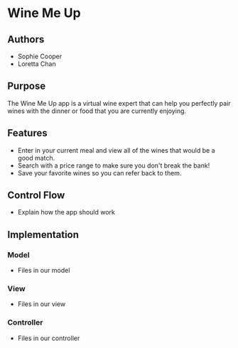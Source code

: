 # Wine Me Up
## Authors
* Sophie Cooper
* Loretta Chan

## Purpose

The Wine Me Up app is a virtual wine expert that can help you perfectly pair wines with the dinner or food that you are currently enjoying. 

## Features
* Enter in your current meal and view all of the wines that would be a good match.
* Search with a price range to make sure you don't break the bank!
* Save your favorite wines so you can refer back to them.

## Control Flow
* Explain how the app should work

## Implementation
### Model
* Files in our model

### View
* Files in our view

### Controller
* Files in our controller
